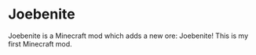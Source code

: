 # Joebenite

Joebenite is a Minecraft mod which adds a new ore: Joebenite! This is my first Minecraft mod.